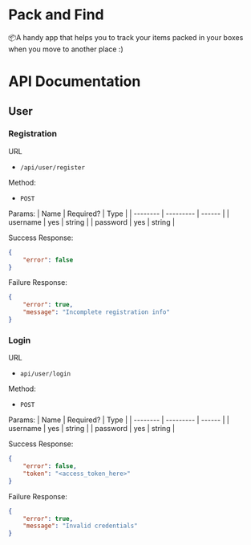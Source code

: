 # Pack and Find
📦A handy app that helps you to track your items packed in your boxes when you move to another place :)

# API Documentation
## User
### Registration
URL
- `/api/user/register`

Method:
- `POST`

Params:
| Name     | Required? | Type   |
| -------- | --------- | ------ |
| username | yes       | string |
| password | yes       | string |

Success Response:
```JSON
{
    "error": false
}
```

Failure Response:
```JSON
{
    "error": true,
    "message": "Incomplete registration info"
}
```

### Login
URL
- `api/user/login`

Method:
- `POST`

Params:
| Name     | Required? | Type   |
| -------- | --------- | ------ |
| username | yes       | string |
| password | yes       | string |

Success Response:
```JSON
{
    "error": false,
    "token": "<access_token_here>"
}
```

Failure Response:
```JSON
{
    "error": true,
    "message": "Invalid credentials"
}
```